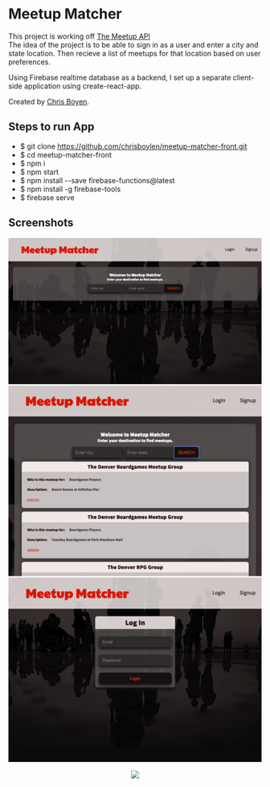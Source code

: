 # Meetup Matcher

This project is working off [The Meetup API](https://www.meetup.com/meetup_api/)  
The idea of the project is to be able to sign in as a user and enter a city and state location.  Then recieve a list of meetups for that location based on user preferences.

Using Firebase realtime database as a backend, I set up a separate client-side application using create-react-app.

Created by [Chris Boyen](https://github.com/chrisboylen "Chris Boyen").

## Steps to run App

* $ git clone https://github.com/chrisboylen/meetup-matcher-front.git
* $ cd meetup-matcher-front
* $ npm i
* $ npm start
* $ npm install --save firebase-functions@latest
* $ npm install -g firebase-tools
* $ firebase serve

## Screenshots

![on-page-load](src/images/home-meetup.png)  
![meetups-denver](src/images/meetups-meetup.png)
![login-screen](src/images/login-meetup.png)
<div align="center">
  <img src="https//github.com/chrisboylen/meetup-matcher-front/src/images/mobile-meetup.png" />
</div>

    
